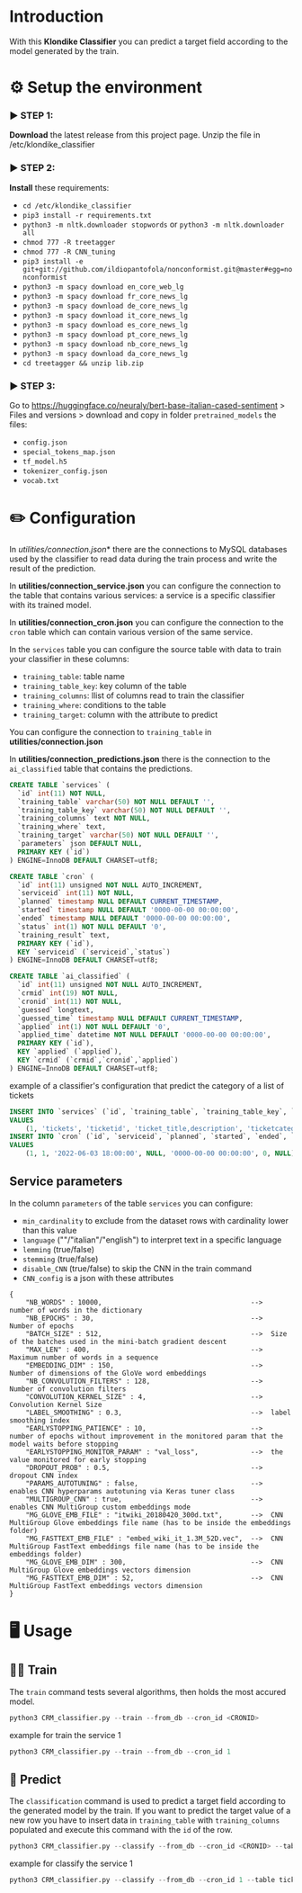 # Introduction
With this **Klondike Classifier** you can predict a target field according to the model generated by the train.

# ⚙️ Setup the environment
### ▶️ STEP 1:
**Download** the latest release from this project page.
Unzip the file in /etc/klondike_classifier

### ▶️ STEP 2:
**Install** these requirements:
- `cd /etc/klondike_classifier`
- `pip3 install -r requirements.txt`
- `python3 -m nltk.downloader stopwords` or `python3 -m nltk.downloader all`
- `chmod 777 -R treetagger`
- `chmod 777 -R CNN_tuning`
- `pip3 install -e git+git://github.com/ildiopantofola/nonconformist.git@master#egg=nonconformist`
- `python3 -m spacy download en_core_web_lg`
- `python3 -m spacy download fr_core_news_lg`
- `python3 -m spacy download de_core_news_lg`
- `python3 -m spacy download it_core_news_lg`
- `python3 -m spacy download es_core_news_lg`
- `python3 -m spacy download pt_core_news_lg`
- `python3 -m spacy download nb_core_news_lg`
- `python3 -m spacy download da_core_news_lg`
- `cd treetagger && unzip lib.zip`

### ▶️ STEP 3:
Go to https://huggingface.co/neuraly/bert-base-italian-cased-sentiment > Files and versions > download and copy in folder `pretrained_models` the files:
- `config.json`
- `special_tokens_map.json`
- `tf_model.h5`
- `tokenizer_config.json`
- `vocab.txt`

# ✏️ Configuration
In **utilities/connection*.json** there are the connections to MySQL databases used by the classifier to read data during the train process and write the result of the prediction.

In **utilities/connection_service.json** you can configure the connection to the table that contains various services: a service is a specific classifier with its trained model.

In **utilities/connection_cron.json** you can configure the connection to the `cron` table which can contain various version of the same service.

In the `services` table you can configure the source table with data to train your classifier in these columns:
- `training_table`: table name
- `training_table_key`: key column of the table
- `training_columns`: llist of columns read to train the classifier
- `training_where`: conditions to the table
- `training_target`: column with the attribute to predict

You can configure the connection to `training_table` in **utilities/connection.json**

In **utilities/connection_predictions.json** there is the connection to the `ai_classified` table that contains the predictions.

``` sql
CREATE TABLE `services` (
  `id` int(11) NOT NULL,
  `training_table` varchar(50) NOT NULL DEFAULT '',
  `training_table_key` varchar(50) NOT NULL DEFAULT '',
  `training_columns` text NOT NULL,
  `training_where` text,
  `training_target` varchar(50) NOT NULL DEFAULT '',
  `parameters` json DEFAULT NULL,
  PRIMARY KEY (`id`)
) ENGINE=InnoDB DEFAULT CHARSET=utf8;

CREATE TABLE `cron` (
  `id` int(11) unsigned NOT NULL AUTO_INCREMENT,
  `serviceid` int(11) NOT NULL,
  `planned` timestamp NULL DEFAULT CURRENT_TIMESTAMP,
  `started` timestamp NULL DEFAULT '0000-00-00 00:00:00',
  `ended` timestamp NULL DEFAULT '0000-00-00 00:00:00',
  `status` int(1) NOT NULL DEFAULT '0',
  `training_result` text,
  PRIMARY KEY (`id`),
  KEY `serviceid` (`serviceid`,`status`)
) ENGINE=InnoDB DEFAULT CHARSET=utf8;

CREATE TABLE `ai_classified` (
  `id` int(11) unsigned NOT NULL AUTO_INCREMENT,
  `crmid` int(19) NOT NULL,
  `cronid` int(11) NOT NULL,
  `guessed` longtext,
  `guessed_time` timestamp NULL DEFAULT CURRENT_TIMESTAMP,
  `applied` int(1) NOT NULL DEFAULT '0',
  `applied_time` datetime NOT NULL DEFAULT '0000-00-00 00:00:00',
  PRIMARY KEY (`id`),
  KEY `applied` (`applied`),
  KEY `crmid` (`crmid`,`cronid`,`applied`)
) ENGINE=InnoDB DEFAULT CHARSET=utf8;
```

example of a classifier's configuration that predict the category of a list of tickets

``` sql
INSERT INTO `services` (`id`, `training_table`, `training_table_key`, `training_columns`, `training_where`, `training_target`, `parameters`)
VALUES
	(1, 'tickets', 'ticketid', 'ticket_title,description', 'ticketcategories <> \'test\' and createdtime >= \"2015-01-01 00:00:00\"', 'ticketcategories', '{\"lemming\": true, \"language\": \"italian\", \"disable_CNN\": true, \"min_cardinality\": 20}');
INSERT INTO `cron` (`id`, `serviceid`, `planned`, `started`, `ended`, `status`, `training_result`)
VALUES
	(1, 1, '2022-06-03 18:00:00', NULL, '0000-00-00 00:00:00', 0, NULL);
```

## Service parameters
In the column `parameters` of the table `services` you can configure:
- `min_cardinality` to exclude from the dataset rows with cardinality lower than this value
- `language` (""/"italian"/"english") to interpret text in a specific language
- `lemming` (true/false)
- `stemming` (true/false)
- `disable_CNN` (true/false) to skip the CNN in the train command
- `CNN_config` is a json with these attributes

```
{    
    "NB_WORDS" : 10000,                                     -->  number of words in the dictionary
    "NB_EPOCHS" : 30,                                       -->  Number of epochs
    "BATCH_SIZE" : 512,                                     -->  Size of the batches used in the mini-batch gradient descent    
    "MAX_LEN" : 400,                                        -->  Maximum number of words in a sequence
    "EMBEDDING_DIM" : 150,                                  -->  Number of dimensions of the GloVe word embeddings
    "NB_CONVOLUTION_FILTERS" : 128,                         -->  Number of convolution filters
    "CONVOLUTION_KERNEL_SIZE" : 4,                          -->  Convolution Kernel Size
    "LABEL_SMOOTHING" : 0.3,                                -->  label smoothing index
    "EARLYSTOPPING_PATIENCE" : 10,                          -->  number of epochs without improvement in the monitored param that the model waits before stopping
    "EARLYSTOPPING_MONITOR_PARAM" : "val_loss",             -->  the value monitored for early stopping
    "DROPOUT_PROB" : 0.5,                                   -->  dropout CNN index
    "PARAMS_AUTOTUNING" : false,                            -->  enables CNN hyperparams autotuning via Keras tuner class
    "MULTIGROUP_CNN" : true,                                -->  enables CNN MultiGroup custom embeddings mode
    "MG_GLOVE_EMB_FILE" : "itwiki_20180420_300d.txt",       -->  CNN MultiGroup Glove embeddings file name (has to be inside the embeddings folder)
    "MG_FASTTEXT_EMB_FILE" : "embed_wiki_it_1.3M_52D.vec",  -->  CNN MultiGroup FastText embeddings file name (has to be inside the embeddings folder)
    "MG_GLOVE_EMB_DIM" : 300,                               -->  CNN MultiGroup Glove embeddings vectors dimension
    "MG_FASTTEXT_EMB_DIM" : 52,                             -->  CNN MultiGroup FastText embeddings vectors dimension
}
```

# 🖥️ Usage

## 👩‍🏫 Train
The `train` command tests several algorithms, then holds the most accured model.

``` python
python3 CRM_classifier.py --train --from_db --cron_id <CRONID>
```

example for train the service 1

``` python
python3 CRM_classifier.py --train --from_db --cron_id 1
```

## 🔮 Predict
The `classification` command is used to predict a target field according to the generated model by the train.
If you want to predict the target value of a new row you have to insert data in `training_table` with `training_columns` populated and execute this command with the `id` of the row.

``` python
python3 CRM_classifier.py --classify --from_db --cron_id <CRONID> --table <TABLENAME> --target <TARGETKEY> --id <ID>
```

example for classify the service 1

``` python
python3 CRM_classifier.py --classify --from_db --cron_id 1 --table tickets --target ticketid --id 54723
```